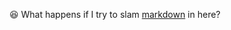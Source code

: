 😆 What happens if I try to slam [markdown](https://cdn.some.pics/mihobu/661fe60450bed.png?width=100) in here?
